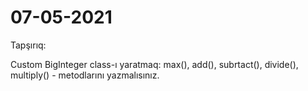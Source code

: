 # 07-05-2021

Tapşırıq:

Custom BigInteger class-ı yaratmaq: 
max(), add(), subrtact(), divide(), multiply() - metodlarını yazmalısınız.
